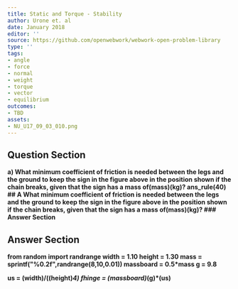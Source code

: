 ```yaml
---
title: Static and Torque - Stability
author: Urone et. al
date: January 2018
editor: ''
source: https://github.com/openwebwork/webwork-open-problem-library
type: ''
tags:
- angle
- force
- normal
- weight
- torque
- vector
- equilibrium
outcomes:
- TBD
assets:
- NU_U17_09_03_010.png
---
```


## Question Section 

<b>
a) What minimum coefficient of friction is needed between the legs and the ground to keep the sign in the figure above in the position shown if the chain breaks, given that the sign has a mass of(mass)(kg)?
ans_rule(40)
## A
What minimum coefficient of friction is needed between the legs and the ground to keep the sign in the figure above in the position shown if the chain breaks, given that the sign has a mass of(mass)(kg)?
### Answer Section


## Answer Section

from random import randrange
width = 1.10
height = 1.30
mass = sprintf("%0.2f",randrange(8,10,0.01))
massboard = 0.5*mass
g = 9.8

us = (width)/((height)*4)
fhinge = (massboard)*(g)*(us)